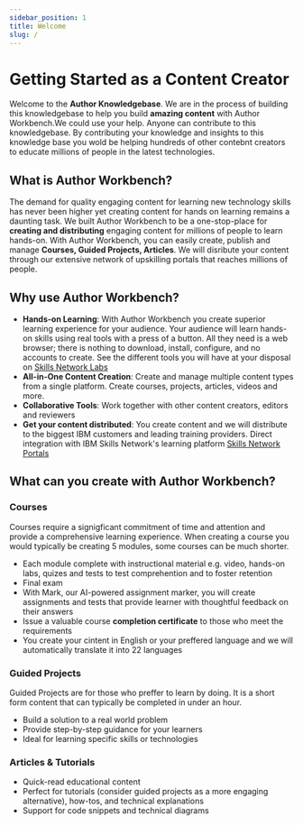 ```yaml
---
sidebar_position: 1
title: Welcome
slug: /
---
```


# Getting Started as a Content Creator

Welcome to the **Author Knowledgebase**. We are in the process of building this knowledgebase to help you build **amazing content** with Author Workbench.We could use your help. Anyone can contribute to this knowledgebase. By contributing your knowledge and insights to this knowledge base you wold be helping hundreds of other contebnt creators to educate millions of people in the latest technologies.

## What is Author Workbench?

The demand for quality engaging content for learning new technology skills has never been higher yet creating content for hands on learning remains a daunting task. We built Author Workbench to be a one-stop-place for **creating and distributing** engaging content for millions of people to learn hands-on. With Author Workbench, you can easily create, publish and manage **Courses, Guided Projects, Articles**. We will disribute your content through our extensive network of upskilling portals that reaches millions of people.  
 
## Why use Author Workbench?

- **Hands-on Learning**: With Author Workbench you create superior learning experience for your audience. Your audience will learn hands-on skills using real tools with a press of a button. All they need is a web browser; there is nothing to download, install, configure, and no accounts to create. See the different tools you will have at your disposal on [Skills Network Labs](https://skills.network/lab-tools)
- **All-in-One Content Creation**: Create and manage multiple content types from a single platform. Create courses, projects, articles, videos and more.
- **Collaborative Tools**: Work together with other content creators, editors and reviewers
- **Get your content distributed**: You create content and we will distribute to the biggest IBM customers and leading training providers. Direct integration with IBM Skills Network's learning platform [Skills Network Portals](https://skills.network/portals/enterprise)

## What can you create with Author Workbench?

### Courses
Courses require a signigficant commitment of time and attention and provide a comprehensive learning experience. When creating a course you would typically be creating 5 modules, some courses can be much shorter.
- Each module complete with instructional material e.g. video, hands-on labs, quizes and tests to test comprehention and to foster retention
- Final exam
- With Mark, our AI-powered assignment marker, you will create assignments and tests that provide learner with thoughtful feedback on their answers
- Issue a valuable course **completion certificate** to those who meet the requirements
- You create your cintent in English or your preffered language and we will automatically translate it into 22 languages  

### Guided Projects
Guided Projects are for those who preffer to learn by doing. It is a short form content that can typically be completed in under an hour. 
- Build a solution to a real world problem
- Provide step-by-step guidance for your learners
- Ideal for learning specific skills or technologies

### Articles & Tutorials
- Quick-read educational content
- Perfect for tutorials (consider guided projects as a more engaging alternative), how-tos, and technical explanations
- Support for code snippets and technical diagrams

